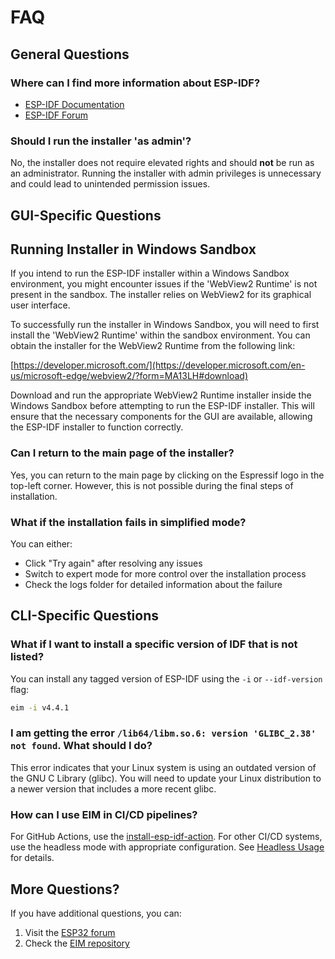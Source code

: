 # FAQ

## General Questions

### Where can I find more information about ESP-IDF?
- [ESP-IDF Documentation](https://docs.espressif.com/projects/esp-idf/en/latest/)
- [ESP-IDF Forum](https://www.esp32.com/viewforum.php?f=20)

### Should I run the installer 'as admin'?
No, the installer does not require elevated rights and should **not** be run as an administrator. Running the installer with admin privileges is unnecessary and could lead to unintended permission issues.

## GUI-Specific Questions

## Running Installer in Windows Sandbox

If you intend to run the ESP-IDF installer within a Windows Sandbox environment, you might encounter issues if the 'WebView2 Runtime' is not present in the sandbox. The installer relies on WebView2 for its graphical user interface.

To successfully run the installer in Windows Sandbox, you will need to first install the 'WebView2 Runtime' within the sandbox environment. You can obtain the installer for the WebView2 Runtime from the following link:

[https://developer.microsoft.com/](https://developer.microsoft.com/en-us/microsoft-edge/webview2/?form=MA13LH#download)

Download and run the appropriate WebView2 Runtime installer inside the Windows Sandbox before attempting to run the ESP-IDF installer. This will ensure that the necessary components for the GUI are available, allowing the ESP-IDF installer to function correctly.

### Can I return to the main page of the installer?
Yes, you can return to the main page by clicking on the Espressif logo in the top-left corner. However, this is not possible during the final steps of installation.

### What if the installation fails in simplified mode?
You can either:
- Click "Try again" after resolving any issues
- Switch to expert mode for more control over the installation process
- Check the logs folder for detailed information about the failure

## CLI-Specific Questions

### What if I want to install a specific version of IDF that is not listed?
You can install any tagged version of ESP-IDF using the `-i` or `--idf-version` flag:
```bash
eim -i v4.4.1
```

### I am getting the error `/lib64/libm.so.6: version 'GLIBC_2.38' not found`. What should I do?
This error indicates that your Linux system is using an outdated version of the GNU C Library (glibc). You will need to update your Linux distribution to a newer version that includes a more recent glibc.

### How can I use EIM in CI/CD pipelines?
For GitHub Actions, use the [install-esp-idf-action](https://github.com/espressif/install-esp-idf-action). For other CI/CD systems, use the headless mode with appropriate configuration. See [Headless Usage](./headless_usage.md) for details.

## More Questions?

If you have additional questions, you can:
1. Visit the [ESP32 forum](https://esp32.com/)
2. Check the [EIM repository](https://github.com/espressif/idf-im-ui)
